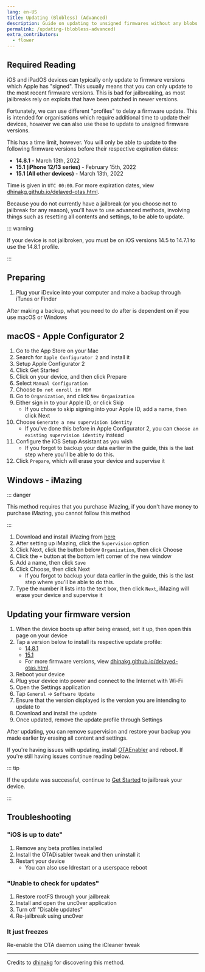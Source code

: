 ```yaml
---
lang: en-US
title: Updating (Blobless) (Advanced)
description: Guide on updating to unsigned firmwares without any blobs.
permalink: /updating-(blobless-advanced)
extra_contributors:
  - flower
---
```


## Required Reading

iOS and iPadOS devices can typically only update to firmware versions which Apple has "signed". This usually means that you can only update to the most recent firmware versions. This is bad for jailbreaking, as most jailbreaks rely on exploits that have been patched in newer versions.

Fortunately, we can use different "profiles" to delay a firmware update. This is intended for organisations which require additional time to update their devices, however we can also use these to update to unsigned firmware versions.

This has a time limit, however. You will only be able to update to the following firmware versions before their respective expiration dates:

- **14.8.1** -  March 13th, 2022
- **15.1 (iPhone 12/13 series)** -  February 15th, 2022
- **15.1 (All other devices)** - March 13th, 2022

Time is given in `UTC 00:00`. For more expiration dates, view [dhinakg.github.io/delayed-otas.html](https://dhinakg.github.io/delayed-otas.html).

Because you do not currently have a jailbreak (or you choose not to jailbreak for any reason), you'll have to use advanced methods, involving things such as resetting all contents and settings, to be able to update.

::: warning

If your device is not jailbroken, you must be on iOS versions 14.5 to 14.7.1 to use the 14.8.1 profile.

:::

## Preparing

1. Plug your iDevice into your computer and make a backup through iTunes or Finder

After making a backup, what you need to do after is dependent on if you use macOS or Windows

## macOS - Apple Configurator 2

1. Go to the App Store on your Mac
1. Search for `Apple Configurator 2` and install it
1. Setup Apple Configurator 2
1. Click Get Started
1. Click on your device, and then click Prepare
1. Select `Manual Configuration`
1. Choose `Do not enroll in MDM`
1. Go to `Organization`, and click `New Organization`
1. Either sign in to your Apple ID, or click Skip
    - If you chose to skip signing into your Apple ID, add a name, then click Next
1. Choose `Generate a new supervision identity`
    - If you've done this before in Apple Configurator 2, you can `Choose an existing supervision identity` instead
1. Configure the iOS Setup Assistant as you wish
    - If you forgot to backup your data earlier in the guide, this is the last step where you'll be able to do this.
1. Click `Prepare`, which will erase your device and supervise it

## Windows - iMazing

::: danger

This method requires that you purchase iMazing, if you don't have money to purchase iMazing, you cannot follow this method

:::

1. Download and install iMazing from [here](https://imazing.com/download/windows)
1. After setting up iMazing, click the `Supervision` option
1. Click Next, click the button below `Organization`, then click Choose
1. Click the `+` button at the bottom left corner of the new window
1. Add a name, then click `Save`
1. Click Choose, then click Next
    - If you forgot to backup your data earlier in the guide, this is the last step where you'll be able to do this.
1. Type the number it lists into the text box, then click `Next`, iMazing will erase your device and supervise it

## Updating your firmware version

1. When the device boots up after being erased, set it up, then open this page on your device
1. Tap a version below to install its respective update profile:
    - [14.8.1](/assets/files/delay_14_8_1_alternate.mobileconfig)
    - [15.1](/assets/files/delay_15_1.mobileconfig)
    - For more firmware versions, view [dhinakg.github.io/delayed-otas.html](https://dhinakg.github.io/delayed-otas.html).
1. Reboot your device
1. Plug your device into power and connect to the Internet with Wi-Fi
1. Open the Settings application
1. Tap `General` -> `Software Update`
1. Ensure that the version displayed is the version you are intending to update to
1. Download and install the update
1. Once updated, remove the update profile through Settings

After updating, you can remove supervision and restore your backup you made earlier by erasing all content and settings.

If you're having issues with updating, install [OTAEnabler](https://repo.cadoth.net/) and reboot. If you're still having issues continue reading below. 

::: tip

If the update was successful, continue to [Get Started](/get-started) to jailbreak your device.

:::

## Troubleshooting

### "iOS is up to date"

1. Remove any beta profiles installed
1. Install the OTADisabler tweak and then uninstall it
1. Restart your device
    - You can also use ldrestart or a userspace reboot

### "Unable to check for updates"

1. Restore rootFS through your jailbreak
1. Install and open the <router-link to="/installing-unc0ver">unc0ver</router-link> application
1. Turn off "Disable updates"
1. Re-jailbreak using unc0ver

### It just freezes

Re-enable the OTA daemon using the iCleaner tweak

---

Credits to [dhinakg](https://github.com/dhinakg/) for discovering this method.
